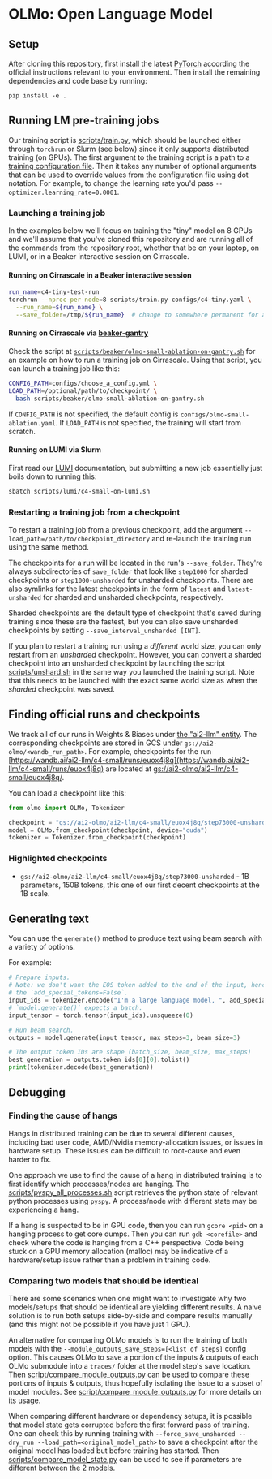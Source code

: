 # OLMo: Open Language Model

## Setup

After cloning this repository, first install the latest [PyTorch](https://pytorch.org) according the official instructions relevant to your environment. Then install the remaining dependencies and code base by running:

```
pip install -e .
```

## Running LM pre-training jobs

Our training script is [scripts/train.py](./scripts/train.py), which should be launched either through `torchrun` or Slurm (see below) since it only supports distributed training (on GPUs).
The first argument to the training script is a path to a [training configuration file](./configs/).
Then it takes any number of optional arguments that can be used to override values from the configuration file using dot notation.
For example, to change the learning rate you'd pass `--optimizer.learning_rate=0.0001`.

### Launching a training job

In the examples below we'll focus on training the "tiny" model on 8 GPUs and we'll assume that you've cloned this repository and are running all of the commands from the repository root,
whether that be on your laptop, on LUMI, or in a Beaker interactive session on Cirrascale.

#### Running on Cirrascale in a Beaker interactive session

```bash
run_name=c4-tiny-test-run
torchrun --nproc-per-node=8 scripts/train.py configs/c4-tiny.yaml \
  --run_name=${run_name} \
  --save_folder=/tmp/${run_name}  # change to somewhere permanent for a real run
```

#### Running on Cirrascale via [beaker-gantry](https://github.com/allenai/beaker-gantry)

Check the script at [`scripts/beaker/olmo-small-ablation-on-gantry.sh`](scripts/beaker/olmo-small-ablation-on-gantry.sh) for an example on how to run a training job on Cirrascale. Using that script, you can launch a training job like this:

```bash
CONFIG_PATH=configs/choose_a_config.yml \
LOAD_PATH=/optional/path/to/checkpoint/ \
  bash scripts/beaker/olmo-small-ablation-on-gantry.sh
```

If `CONFIG_PATH` is not specified, the default config is `configs/olmo-small-ablation.yaml`. If `LOAD_PATH` is not specified, the training will start from scratch.

#### Running on LUMI via Slurm

First read our [LUMI](docs/LUMI.md) documentation, but submitting a new job essentially just boils down to running this:

```bash
sbatch scripts/lumi/c4-small-on-lumi.sh
```

### Restarting a training job from a checkpoint

To restart a training job from a previous checkpoint, add the argument `--load_path=/path/to/checkpoint_directory` and re-launch the training run using the same method.

The checkpoints for a run will be located in the run's `--save_folder`. They're always subdirectories of `save_folder` that look like `step1000` for sharded checkpoints or `step1000-unsharded` for unsharded checkpoints.
There are also symlinks for the latest checkpoints in the form of `latest` and `latest-unsharded` for sharded and unsharded checkpoints, respectively.

Sharded checkpoints are the default type of checkpoint that's saved during training since these are the fastest, but you can also save unsharded checkpoints by setting `--save_interval_unsharded [INT]`.

If you plan to restart a training run using a *different* world size, you can only restart from an *unsharded* checkpoint.
However, you can convert a sharded checkpoint into an unsharded checkpoint by launching the script [scripts/unshard.sh](./scripts/unshard.sh) in the same way you launched the training script. Note that this needs to be launched with the exact same world size as when the *sharded* checkpoint was saved.

## Finding official runs and checkpoints

We track all of our runs in Weights & Biases under [the "ai2-llm" entity](https://wandb.ai/ai2-llm).
The corresponding checkpoints are stored in GCS under `gs://ai2-olmo/<wandb_run_path>`.
For example, checkpoints for the run [https://wandb.ai/ai2-llm/c4-small/runs/euox4j8q](https://wandb.ai/ai2-llm/c4-small/runs/euox4j8q) are located at [gs://ai2-olmo/ai2-llm/c4-small/euox4j8q/](https://console.cloud.google.com/storage/browser/ai2-olmo/ai2-llm/c4-small/euox4j8q).

You can load a checkpoint like this:

```python
from olmo import OLMo, Tokenizer

checkpoint = "gs://ai2-olmo/ai2-llm/c4-small/euox4j8q/step73000-unsharded"
model = OLMo.from_checkpoint(checkpoint, device="cuda")
tokenizer = Tokenizer.from_checkpoint(checkpoint)
```

### Highlighted checkpoints

 * `gs://ai2-olmo/ai2-llm/c4-small/euox4j8q/step73000-unsharded` - 1B parameters, 150B tokens, this one of our first decent checkpoints at the 1B scale.

## Generating text

You can use the `generate()` method to produce text using beam search with a variety of options.

For example:

```python
# Prepare inputs.
# Note: we don't want the EOS token added to the end of the input, hence
# the `add_special_tokens=False`.
input_ids = tokenizer.encode("I'm a large language model, ", add_special_tokens=False)
# `model.generate()` expects a batch.
input_tensor = torch.tensor(input_ids).unsqueeze(0)

# Run beam search.
outputs = model.generate(input_tensor, max_steps=3, beam_size=3)

# The output token IDs are shape (batch_size, beam_size, max_steps)
best_generation = outputs.token_ids[0][0].tolist()
print(tokenizer.decode(best_generation))
```

## Debugging

### Finding the cause of hangs

Hangs in distributed training can be due to several different causes, including
bad user code, AMD/Nvidia memory-allocation issues, or issues in hardware setup.
These issues can be difficult to root-cause and even harder to fix.

One approach we use to find the cause of a hang in distributed training is to first identify which processes/nodes are hanging. The [scripts/pyspy_all_processes.sh](https://github.com/allenai/OLMo/blob/main/scripts/pyspy_all_processes.sh) script retrieves the python state of relevant python processes using `pyspy`. A process/node with different state may be experiencing a hang.

If a hang is suspected to be in GPU code, then you can run `gcore <pid>` on a hanging process to get core dumps. Then you can run `gdb <corefile>` and check where the code is hanging from a C++ perspective. Code being stuck on a GPU memory allocation (malloc) may be indicative of a hardware/setup issue rather than a problem in training code.

### Comparing two models that should be identical

There are some scenarios when one might want to investigate why two models/setups that should be identical are yielding different results. A naive solution is to run both setups side-by-side and compare results manually (and this might not be possible if you have just 1 GPU).

An alternative for comparing OLMo models is to run the training of both models with the `--module_outputs_save_steps=[<list of steps]` config option. This causes OLMo to save a portion of the inputs & outputs of each OLMo submodule into a `traces/` folder at the model step's save location. Then [script/compare_module_outputs.py](https://github.com/allenai/OLMo/blob/main/scripts/compare_module_outputs.py) can be used to compare these portions of inputs & outputs, thus hopefully isolating the issue to a subset of model modules. See [script/compare_module_outputs.py](https://github.com/allenai/OLMo/blob/main/scripts/compare_module_outputs.py) for more details on its usage.

When comparing different hardware or dependency setups, it is possible that model
state gets corrupted before the first forward pass of training. One can check this
by running training with `--force_save_unsharded --dry_run --load_path=<original_model_path>` to save a checkpoint after the original model has loaded but before training has started. Then [scripts/compare_model_state.py](https://github.com/allenai/OLMo/blob/main/scripts/compare_model_state.py) can be used to see if parameters are different between the 2 models.